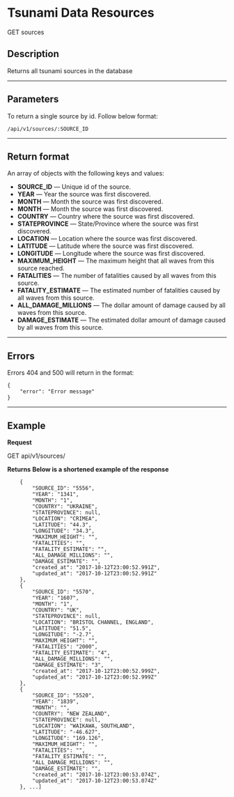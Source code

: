 # Tsunami Data Resources

GET sources

## Description

Returns all tsunami sources in the database

***

## Parameters

To return a single source by id. Follow below format:

```
/api/v1/sources/:SOURCE_ID
```

***

## Return format
An array of objects with the following keys and values:


- **SOURCE_ID** — Unique id of the source.
- **YEAR** — Year the source was first discovered.
- **MONTH** — Month the source was first discovered.
- **MONTH** — Month the source was first discovered.
- **COUNTRY** — Country where the source was first discovered.
- **STATEPROVINCE** — State/Province where the source was first discovered.
- **LOCATION** — Location where the source was first discovered.
- **LATITUDE** — Latitude where the source was first discovered.
- **LONGITUDE** — Longitude where the source was first discovered.
- **MAXIMUM_HEIGHT** — The maximum height that all waves from this source reached.
- **FATALITIES** — The number of fatalities caused by all waves from this source.
- **FATALITY_ESTIMATE** — The estimated number of fatalities caused by all waves from this source.
- **ALL_DAMAGE_MILLIONS** — The dollar amount of damage caused by all waves from this source.
- **DAMAGE_ESTIMATE** — The estimated dollar amount of damage caused by all waves from this source.

***

## Errors

Errors 404 and 500 will return in the format:

```
{
    "error": "Error message"
}
```

***

## Example
**Request**

   GET api/v1/sources/

**Returns**
__Below is a shortened example of the response__

``` [
    {
        "SOURCE_ID": "5556",
        "YEAR": "1341",
        "MONTH": "1",
        "COUNTRY": "UKRAINE",
        "STATEPROVINCE": null,
        "LOCATION": "CRIMEA",
        "LATITUDE": "44.3",
        "LONGITUDE": "34.3",
        "MAXIMUM_HEIGHT": "",
        "FATALITIES": "",
        "FATALITY_ESTIMATE": "",
        "ALL_DAMAGE_MILLIONS": "",
        "DAMAGE_ESTIMATE": "",
        "created_at": "2017-10-12T23:00:52.991Z",
        "updated_at": "2017-10-12T23:00:52.991Z"
    },
    {
        "SOURCE_ID": "5570",
        "YEAR": "1607",
        "MONTH": "1",
        "COUNTRY": "UK",
        "STATEPROVINCE": null,
        "LOCATION": "BRISTOL CHANNEL, ENGLAND",
        "LATITUDE": "51.5",
        "LONGITUDE": "-2.7",
        "MAXIMUM_HEIGHT": "",
        "FATALITIES": "2000",
        "FATALITY_ESTIMATE": "4",
        "ALL_DAMAGE_MILLIONS": "",
        "DAMAGE_ESTIMATE": "3",
        "created_at": "2017-10-12T23:00:52.999Z",
        "updated_at": "2017-10-12T23:00:52.999Z"
    },
    {
        "SOURCE_ID": "5520",
        "YEAR": "1839",
        "MONTH": "",
        "COUNTRY": "NEW ZEALAND",
        "STATEPROVINCE": null,
        "LOCATION": "WAIKAWA, SOUTHLAND",
        "LATITUDE": "-46.627",
        "LONGITUDE": "169.126",
        "MAXIMUM_HEIGHT": "",
        "FATALITIES": "",
        "FATALITY_ESTIMATE": "",
        "ALL_DAMAGE_MILLIONS": "",
        "DAMAGE_ESTIMATE": "",
        "created_at": "2017-10-12T23:00:53.074Z",
        "updated_at": "2017-10-12T23:00:53.074Z"
    }, ...]
```
